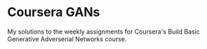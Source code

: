 # Coursera GANs
My solutions to the weekly assignments for Coursera's Build Basic Generative Adverserial Networks course.
